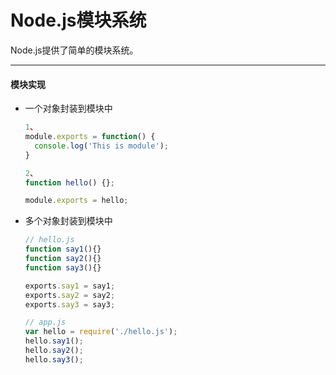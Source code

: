 # Node.js模块系统

Node.js提供了简单的模块系统。

<hr>

#### 模块实现

* 一个对象封装到模块中

    ```js
    1、
    module.exports = function() {
      console.log('This is module');
    }
  
    2、
    function hello() {};

    module.exports = hello;
    ```
    
* 多个对象封装到模块中

    ```js
    // hello.js
    function say1(){}
    function say2(){}
    function say3(){}

    exports.say1 = say1;
    exports.say2 = say2;
    exports.say3 = say3;
  
    // app.js
    var hello = require('./hello.js');
    hello.say1();
    hello.say2();
    hello.say3();
    ```